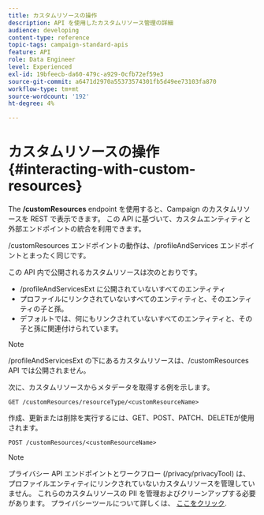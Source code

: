 ```yaml
---
title: カスタムリソースの操作
description: API を使用したカスタムリソース管理の詳細
audience: developing
content-type: reference
topic-tags: campaign-standard-apis
feature: API
role: Data Engineer
level: Experienced
exl-id: 19bfeecb-da60-479c-a929-0cfb72ef59e3
source-git-commit: a6471d2970a55373574301fb5d49ee73103fa870
workflow-type: tm+mt
source-wordcount: '192'
ht-degree: 4%

---
```


# カスタムリソースの操作 {#interacting-with-custom-resources}

The **/customResources** endpoint を使用すると、Campaign のカスタムリソースを REST で表示できます。 この API に基づいて、カスタムエンティティと外部エンドポイントの統合を利用できます。

/customResources エンドポイントの動作は、/profileAndServices エンドポイントとまったく同じです。

この API 内で公開されるカスタムリソースは次のとおりです。

* /profileAndServicesExt に公開されていないすべてのエンティティ
* プロファイルにリンクされていないすべてのエンティティと、そのエンティティの子と孫。
* デフォルトでは、何にもリンクされていないすべてのエンティティと、その子と孫に関連付けられています。

>[!NOTE]
>/profileAndServicesExt の下にあるカスタムリソースは、/customResources API では公開されません。


次に、カスタムリソースからメタデータを取得する例を示します。

```
GET /customResources/resourceType/<customResourceName>
```

作成、更新または削除を実行するには、GET、POST、PATCH、DELETEが使用されます。

```
POST /customResources/<customResourceName>
```

>[!NOTE]
>プライバシー API エンドポイントとワークフロー (/privacy/privacyTool) は、プロファイルエンティティにリンクされていないカスタムリソースを管理していません。
>これらのカスタムリソースの PII を管理およびクリーンアップする必要があります。 プライバシーツールについて詳しくは、 [ここをクリック](../../api/using/creating-a-privacy-request.md).
